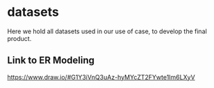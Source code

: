 # datasets
Here we hold all datasets used in our use of case, to develop the final product.

## Link to ER Modeling
https://www.draw.io/#G1Y3iVnQ3uAz-hyMYcZT2FYwte1Im6LXyV
